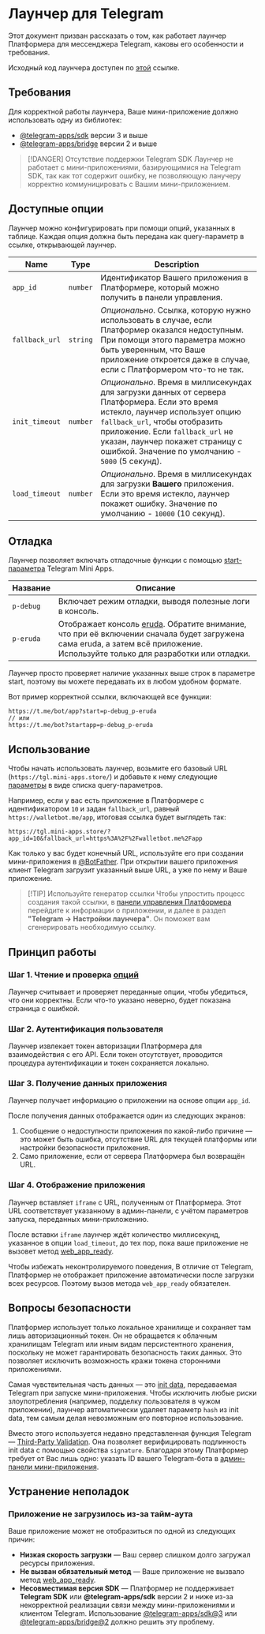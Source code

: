 # Лаунчер для Telegram

Этот документ призван рассказать о том, как работает лаунчер Платформера для мессенджера Telegram, каковы его
особенности и требования.

Исходный код лаунчера доступен
по [этой](https://github.com/platformer-hq/platformer-monorepo/tree/master/apps/telegram-launcher)
ссылке.

## Требования

Для корректной работы лаунчера, Ваше мини-приложение должно использовать одну из библиотек:

- [@telegram-apps/sdk](https://docs.telegram-mini-apps.com/packages/telegram-apps-sdk/3-x) версии 3 и выше
- [@telegram-apps/bridge](https://docs.telegram-mini-apps.com/packages/telegram-apps-bridge/2-x) версии 2 и выше

> [!DANGER] Отсутствие поддержки Telegram SDK
> Лаунчер не работает с мини-приложениями, базирующимися на Telegram SDK, так как тот содержит ошибку, не позволяющую
> ланучеру корректно коммуницировать с Вашим мини-приложением.

## Доступные опции

Лаунчер можно конфигурировать при помощи опций, указанных в таблице. Каждая опция должна быть передана как
query-параметр в ссылке, открывающей лаунчер.

| Name           | Type     | Description                                                                                                                                                                                                                                                                                  |
|----------------|----------|----------------------------------------------------------------------------------------------------------------------------------------------------------------------------------------------------------------------------------------------------------------------------------------------|
| `app_id`       | `number` | Идентификатор Вашего приложения в Платформере, который можно получить в панели управления.                                                                                                                                                                                                   |
| `fallback_url` | `string` | _Опционально_. Ссылка, которую нужно использовать в случае, если Платформер оказался недоступным. При помощи этого параметра можно быть уверенным, что Ваше приложение откроется даже в случае, если с Платформером что-то не так.                                                           |
| `init_timeout` | `number` | _Опционально_. Время в миллисекундах для загрузки данных от сервера Платформера. Если это время истекло, лаунчер использует опцию `fallback_url`, чтобы отобразить приложение. Если `fallback_url` не указан, лаунчер покажет страницу с ошибкой. Значение по умолчанию - `5000` (5 секунд). |
| `load_timeout` | `number` | _Опционально_. Время в миллисекундах для загрузки **Вашего** приложения. Если это время истекло, лаунчер покажет ошибку. Значение по умолчанию - `10000` (10 секунд).                                                                                                                        |

## Отладка

Лаунчер позволяет включать отладочные функции с
помощью [start-параметра](https://docs.telegram-mini-apps.com/platform/start-parameter) Telegram Mini Apps.

| Название  | Описание                                                                                                                                                                                                       |
|-----------|----------------------------------------------------------------------------------------------------------------------------------------------------------------------------------------------------------------|
| `p-debug` | Включает режим отладки, выводя полезные логи в консоль.                                                                                                                                                        |
| `p-eruda` | Отображает консоль [eruda](http://npmjs.com/package/eruda). Обратите внимание, что при её включении сначала будет загружена сама eruda, а затем всё приложение. Используйте только для разработки или отладки. |

Лаунчер просто проверяет наличие указанных выше строк в параметре start, поэтому вы можете передавать их в любом
удобном формате.

Вот пример корректной ссылки, включающей все функции:

```
https://t.me/bot/app?start=p-debug_p-eruda
// или
https://t.me/bot?startapp=p-debug_p-eruda
```

## Использование

Чтобы начать использовать лаунчер, возьмите его базовый URL (`https://tgl.mini-apps.store/`) и добавьте к нему
следующие [параметры](#доступные-опции) в виде списка query-параметров.

Например, если у вас есть приложение в Платформере с идентификатором `10` и задан `fallback_url`, равный
`https://walletbot.me/app`, итоговая ссылка будет выглядеть так:

```
https://tgl.mini-apps.store/?app_id=10&fallback_url=https%3A%2F%2Fwalletbot.me%2Fapp
```

Как только у вас будет конечный URL, используйте его при создании мини-приложения
в [@BotFather](https://t.me/botfather). При открытии вашего приложения клиент Telegram загрузит указанный выше URL,
а уже по нему и Ваше приложение.

> [!TIP] Используйте генератор ссылки
> Чтобы упростить процесс создания такой ссылки, в [панели управления Платформера](https://t.me/platformer_robot/admin)
> перейдите к информации о приложении, и далее в раздел **"Telegram -> Настройки лаунчера"**. Он поможет вам
> сгенерировать необходимую ссылку.

## Принцип работы

### Шаг 1. Чтение и проверка [опций](#доступные-опции)

Лаунчер считывает и проверяет переданные опции, чтобы убедиться, что они корректны. Если что-то указано неверно,
будет показана страница с ошибкой.

### Шаг 2. Аутентификация пользователя

Лаунчер извлекает токен авторизации Платформера для взаимодействия с его API. Если токен отсутствует, проводится
процедура аутентификации и токен сохраняется локально.

### Шаг 3. Получение данных приложения

Лаунчер получает информацию о приложении на основе опции `app_id`.

После получения данных отображается один из следующих экранов:

1. Сообщение о недоступности приложения по какой-либо причине — это может быть ошибка, отсутствие URL для текущей
   платформы или настройки безопасности приложения.
2. Само приложение, если от сервера Платформера был возвращён URL.

### Шаг 4. Отображение приложения

Лаунчер вставляет `iframe` с URL, полученным от Платформера. Этот URL соответствует указанному в админ-панели, с
учётом параметров запуска, переданных мини-приложению.

После вставки `iframe` лаунчер ждёт количество миллисекунд, указанное в опции `load_timeout`, до тех пор, пока ваше
приложение не вызовет метод [web_app_ready](https://docs.telegram-mini-apps.com/platform/methods#web-app-ready).

Чтобы избежать неконтролируемого поведения, В отличие от Telegram, Платформер не отображает приложение автоматически
после загрузки всех ресурсов. Поэтому вызов метода `web_app_ready` обязателен.

## Вопросы безопасности

Платформер использует только локальное хранилище и сохраняет там лишь авторизационный токен. Он не обращается к облачным
хранилищам Telegram или иным видам персистентного хранения, поскольку не может гарантировать безопасность таких данных.
Это позволяет исключить возможность кражи токена сторонними приложениями.

Самая чувствительная часть данных — это [init data](https://docs.telegram-mini-apps.com/platform/init-data),
передаваемая Telegram при запуске мини-приложения. Чтобы исключить любые риски злоупотребления (например, подделку
пользователя в чужом приложении), лаунчер автоматически удаляет параметр `hash` из init data, тем самым делая
невозможным его повторное использование.

Вместо этого используется недавно представленная функция
Telegram — [Third-Party Validation](https://docs.telegram-mini-apps.com/platform/init-data#using-telegram-public-key).
Она позволяет верифицировать подлинность init data с помощью свойства `signature`. Благодаря этому Платформер требует от
Вас лишь одно: указать ID вашего Telegram-бота в [админ-панели мини-приложения](https://t.me/platformer_robot/admin).

## Устранение неполадок

### Приложение не загрузилось из-за тайм-аута

Ваше приложение может не отобразиться по одной из следующих причин:

* **Низкая скорость загрузки** — Ваш сервер слишком долго загружал ресурсы приложения.
* **Не вызван обязательный метод** — Ваше приложение не вызвало
  метод [web_app_ready](https://docs.telegram-mini-apps.com/platform/methods#web-app-ready).
* **Несовместимая версия SDK** — Платформер не поддерживает **Telegram SDK** или **@telegram-apps/sdk** версии 2 и ниже
  из-за некорректной реализации связи между мини-приложениями и клиентом Telegram.
  Использование [@telegram-apps/sdk@3](https://docs.telegram-mini-apps.com/packages/telegram-apps-sdk/3-x)
  или [@telegram-apps/bridge@2](https://docs.telegram-mini-apps.com/packages/telegram-apps-bridge/2-x) должно решить
  эту проблему.
